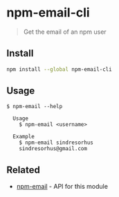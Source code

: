 # npm-email-cli

> Get the email of an npm user

## Install

```sh
npm install --global npm-email-cli
```

## Usage

```
$ npm-email --help

  Usage
    $ npm-email <username>

  Example
    $ npm-email sindresorhus
    sindresorhus@gmail.com
```

## Related

- [npm-email](https://github.com/sindresorhus/npm-email) - API for this module
